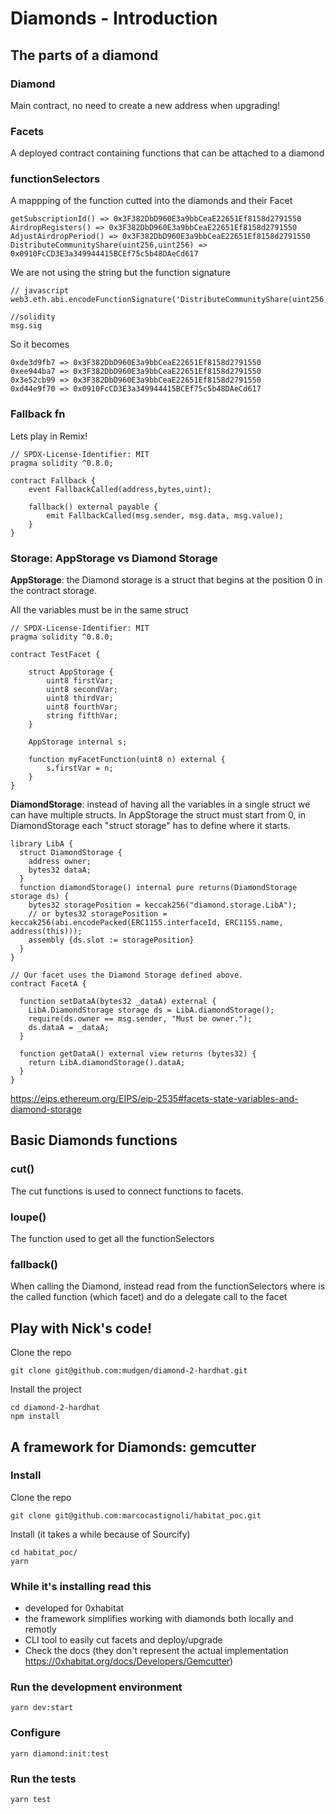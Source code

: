 # Diamonds - Introduction

## The parts of a diamond

### Diamond

Main contract, no need to create a new address when upgrading!

### Facets

A deployed contract containing functions that can be attached to a diamond

### functionSelectors

A mappping of the function cutted into the diamonds and their Facet

```
getSubscriptionId() => 0x3F382DbD960E3a9bbCeaE22651Ef8158d2791550
AirdropRegisters() => 0x3F382DbD960E3a9bbCeaE22651Ef8158d2791550
AdjustAirdropPeriod() => 0x3F382DbD960E3a9bbCeaE22651Ef8158d2791550
DistributeCommunityShare(uint256,uint256) => 0x0910FcCD3E3a349944415BCEf75c5b48DAeCd617
```

We are not using the string but the function signature
```
// javascript
web3.eth.abi.encodeFunctionSignature('DistributeCommunityShare(uint256,uint256)');

//solidity
msg.sig
```
So it becomes

```
0xde3d9fb7 => 0x3F382DbD960E3a9bbCeaE22651Ef8158d2791550
0xee944ba7 => 0x3F382DbD960E3a9bbCeaE22651Ef8158d2791550
0x3e52cb99 => 0x3F382DbD960E3a9bbCeaE22651Ef8158d2791550
0xd44e9f70 => 0x0910FcCD3E3a349944415BCEf75c5b48DAeCd617
```

### Fallback fn

Lets play in Remix!

```solidity
// SPDX-License-Identifier: MIT
pragma solidity ^0.8.0;

contract Fallback {
    event FallbackCalled(address,bytes,uint);

    fallback() external payable {
        emit FallbackCalled(msg.sender, msg.data, msg.value);
    }
}
```


### Storage: AppStorage vs Diamond Storage

**AppStorage**: the Diamond storage is a struct that begins at the position 0 in the contract storage.

All the variables must be in the same struct

```solidity
// SPDX-License-Identifier: MIT
pragma solidity ^0.8.0;

contract TestFacet {

    struct AppStorage {
        uint8 firstVar;
        uint8 secondVar;
        uint8 thirdVar;
        uint8 fourthVar;
        string fifthVar;
    }

    AppStorage internal s;

    function myFacetFunction(uint8 n) external {
        s.firstVar = n;
    }
}
```
**DiamondStorage**: instead of having all the variables in a single struct we can have multiple structs. In AppStorage the struct must start from 0, in DiamondStorage each "struct storage" has to define where it starts.

```solidity
library LibA {
  struct DiamondStorage {
    address owner;
    bytes32 dataA;
  }
  function diamondStorage() internal pure returns(DiamondStorage storage ds) {
    bytes32 storagePosition = keccak256("diamond.storage.LibA");
    // or bytes32 storagePosition = keccak256(abi.encodePacked(ERC1155.interfaceId, ERC1155.name, address(this)));
    assembly {ds.slot := storagePosition}
  }
}

// Our facet uses the Diamond Storage defined above.
contract FacetA {

  function setDataA(bytes32 _dataA) external {
    LibA.DiamondStorage storage ds = LibA.diamondStorage();
    require(ds.owner == msg.sender, "Must be owner.");
    ds.dataA = _dataA;
  }

  function getDataA() external view returns (bytes32) {
    return LibA.diamondStorage().dataA;
  }
}
```

https://eips.ethereum.org/EIPS/eip-2535#facets-state-variables-and-diamond-storage

## Basic Diamonds functions

### cut()
The cut functions is used to connect functions to facets.

### loupe()
The function used to get all the functionSelectors

### fallback()

When calling the Diamond, instead read from the functionSelectors where is the called function (which facet) and do a delegate call to the facet

## Play with Nick's code!

Clone the repo
```
git clone git@github.com:mudgen/diamond-2-hardhat.git
```

Install the project
```
cd diamond-2-hardhat
npm install
```

## A framework for Diamonds: gemcutter

### Install

Clone the repo
```
git clone git@github.com:marcocastignoli/habitat_poc.git
```

Install (it takes a while because of Sourcify)
```
cd habitat_poc/
yarn
```

### While it's installing read this

* developed for 0xhabitat
* the framework simplifies working with diamonds both locally and remotly
* CLI tool to easily cut facets and deploy/upgrade
* Check the docs (they don't represent the actual implementation https://0xhabitat.org/docs/Developers/Gemcutter)

### Run the development environment

```
yarn dev:start
```

### Configure

```
yarn diamond:init:test
```

### Run the tests

```
yarn test
```
